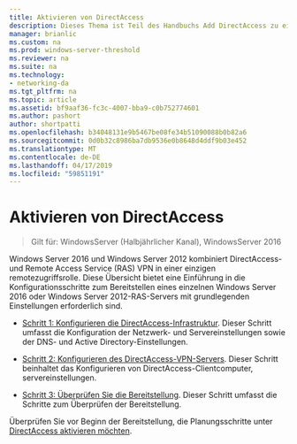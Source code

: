 ```yaml
---
title: Aktivieren von DirectAccess
description: Dieses Thema ist Teil des Handbuchs Add DirectAccess zu einer vorhandenen Remotezugriffsbereitstellung (VPN)-Bereitstellung für WindowsServer 2016
manager: brianlic
ms.custom: na
ms.prod: windows-server-threshold
ms.reviewer: na
ms.suite: na
ms.technology:
- networking-da
ms.tgt_pltfrm: na
ms.topic: article
ms.assetid: bf9aaf36-fc3c-4007-bba9-c0b752774601
ms.author: pashort
author: shortpatti
ms.openlocfilehash: b34048131e9b5467be08fe34b51090088b0b82a6
ms.sourcegitcommit: 0d0b32c8986ba7db9536e0b8648d4ddf9b03e452
ms.translationtype: MT
ms.contentlocale: de-DE
ms.lasthandoff: 04/17/2019
ms.locfileid: "59851191"
---
```

# <a name="enable-directaccess"></a>Aktivieren von DirectAccess

>Gilt für: WindowsServer (Halbjährlicher Kanal), WindowsServer 2016

 Windows Server 2016 und Windows Server 2012 kombiniert DirectAccess- und Remote Access Service (RAS) VPN in einer einzigen remotezugriffsrolle. Diese Übersicht bietet eine Einführung in die Konfigurationsschritte zum Bereitstellen eines einzelnen Windows Server 2016 oder Windows Server 2012-RAS-Servers mit grundlegenden Einstellungen erforderlich sind.
  
-   [Schritt 1: Konfigurieren die DirectAccess-Infrastruktur](step-1-configure-da-inf-davpn.md). Dieser Schritt umfasst die Konfiguration der Netzwerk- und Servereinstellungen sowie der DNS- und Active Directory-Einstellungen.  
  
-   [Schritt 2: Konfigurieren des DirectAccess-VPN-Servers](step-2-configure-server-davpn.md). Dieser Schritt beinhaltet das Konfigurieren von DirectAccess-Clientcomputer, servereinstellungen.  
  
-   [Schritt 3: Überprüfen Sie die Bereitstellung](step-3-verify-davpn.md). Dieser Schritt umfasst die Schritte zum Überprüfen der Bereitstellung.  
  
Überprüfen Sie vor Beginn der Bereitstellung, die Planungsschritte unter [DirectAccess aktivieren möchten](Plan-to-Enable-DirectAccess.md).  
  


